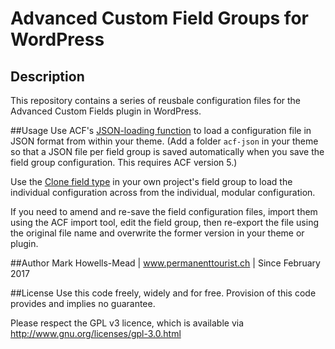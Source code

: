 # Advanced Custom Field Groups for WordPress

## Description
This repository contains a series of reusbale configuration files for the Advanced Custom Fields plugin in WordPress.

##Usage
Use ACF's [JSON-loading function](https://www.advancedcustomfields.com/resources/local-json/) to load a configuration file in JSON format from within your theme. (Add a folder `acf-json` in your theme so that a JSON file per field group is saved automatically when you save the field group configuration. This requires ACF version 5.)

Use the [Clone field type](https://www.advancedcustomfields.com/resources/clone/) in your own project's field group to load the individual configuration across from the individual, modular configuration.

If you need to amend and re-save the field configuration files, import them using the ACF import tool, edit the field group, then re-export the file using the original file name and overwrite the former version in your theme or plugin.

##Author
Mark Howells-Mead | www.permanenttourist.ch | Since February 2017

##License
Use this code freely, widely and for free. Provision of this code provides and implies no guarantee.

Please respect the GPL v3 licence, which is available via http://www.gnu.org/licenses/gpl-3.0.html
